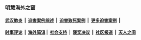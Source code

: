 
### 明慧海外之窗

####  [武汉肺炎](indexes/365.md?t=02030000) &nbsp;|&nbsp;  [迫害案例综述](indexes/328.md?t=02030000) &nbsp;|&nbsp; [迫害致死案例](indexes/277.md?t=02030000)  &nbsp;|&nbsp; [更多迫害案例](indexes/81.md?t=02030000)  &nbsp;|&nbsp; 
####  [时事评论](indexes/251.md?t=02030000) &nbsp;|&nbsp; [海外简讯](indexes/245.md?t=02030000)&nbsp;|&nbsp;  [社会支持](indexes/140.md?t=02030000) &nbsp;|&nbsp; [褒奖决议](indexes/282.md?t=02030000) &nbsp;|&nbsp; [社区报道](indexes/91.md?t=02030000)  &nbsp;|&nbsp; [天人之间](indexes/78.md?t=02030000) 

